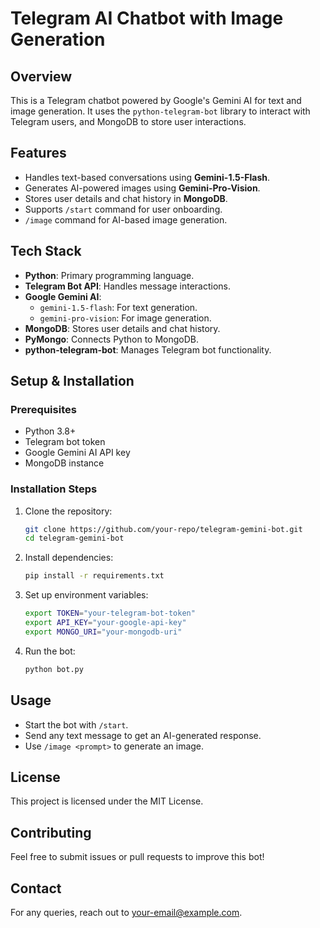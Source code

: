 # Telegram AI Chatbot with Image Generation

## Overview
This is a Telegram chatbot powered by Google's Gemini AI for text and image generation. It uses the `python-telegram-bot` library to interact with Telegram users, and MongoDB to store user interactions.

## Features
- Handles text-based conversations using **Gemini-1.5-Flash**.
- Generates AI-powered images using **Gemini-Pro-Vision**.
- Stores user details and chat history in **MongoDB**.
- Supports `/start` command for user onboarding.
- `/image` command for AI-based image generation.

## Tech Stack
- **Python**: Primary programming language.
- **Telegram Bot API**: Handles message interactions.
- **Google Gemini AI**:
  - `gemini-1.5-flash`: For text generation.
  - `gemini-pro-vision`: For image generation.
- **MongoDB**: Stores user details and chat history.
- **PyMongo**: Connects Python to MongoDB.
- **python-telegram-bot**: Manages Telegram bot functionality.

## Setup & Installation
### Prerequisites
- Python 3.8+
- Telegram bot token
- Google Gemini AI API key
- MongoDB instance

### Installation Steps
1. Clone the repository:
   ```bash
   git clone https://github.com/your-repo/telegram-gemini-bot.git
   cd telegram-gemini-bot
   ```
2. Install dependencies:
   ```bash
   pip install -r requirements.txt
   ```
3. Set up environment variables:
   ```bash
   export TOKEN="your-telegram-bot-token"
   export API_KEY="your-google-api-key"
   export MONGO_URI="your-mongodb-uri"
   ```
4. Run the bot:
   ```bash
   python bot.py
   ```

## Usage
- Start the bot with `/start`.
- Send any text message to get an AI-generated response.
- Use `/image <prompt>` to generate an image.

## License
This project is licensed under the MIT License.

## Contributing
Feel free to submit issues or pull requests to improve this bot!

## Contact
For any queries, reach out to [your-email@example.com](mailto:your-email@example.com).

